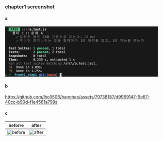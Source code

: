 ### chapter1 screenshot

#### a

![alt text](/packages//chapter1/image.png)

#### b

https://github.com/lhc0506/hanghae/assets/79738187/d9969147-9e87-40cc-b90d-f1e4561a799a

#### c
| beforre | after |
|---|---|
| ![before](https://github.com/lhc0506/hanghae/assets/79738187/31f3d444-bbe7-4959-8c3b-5655c5dfd1b6) | ![after](https://github.com/lhc0506/hanghae/assets/79738187/af4ddf3a-f1db-4b20-9952-40500c070742) |
